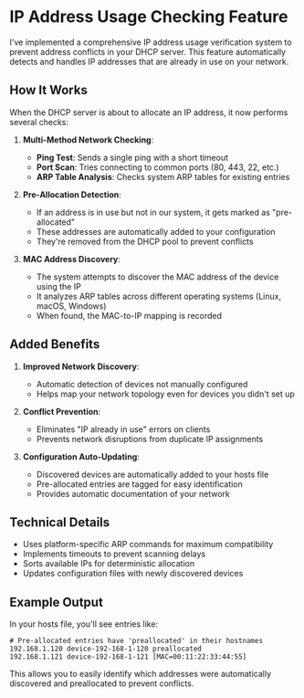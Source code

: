 # IP Address Usage Checking Feature

I've implemented a comprehensive IP address usage verification system to prevent address conflicts in your DHCP server. This feature automatically detects and handles IP addresses that are already in use on your network.

## How It Works

When the DHCP server is about to allocate an IP address, it now performs several checks:

1. **Multi-Method Network Checking**:
   - **Ping Test**: Sends a single ping with a short timeout
   - **Port Scan**: Tries connecting to common ports (80, 443, 22, etc.)
   - **ARP Table Analysis**: Checks system ARP tables for existing entries

2. **Pre-Allocation Detection**:
   - If an address is in use but not in our system, it gets marked as "pre-allocated"
   - These addresses are automatically added to your configuration
   - They're removed from the DHCP pool to prevent conflicts

3. **MAC Address Discovery**:
   - The system attempts to discover the MAC address of the device using the IP
   - It analyzes ARP tables across different operating systems (Linux, macOS, Windows)
   - When found, the MAC-to-IP mapping is recorded

## Added Benefits

1. **Improved Network Discovery**:
   - Automatic detection of devices not manually configured
   - Helps map your network topology even for devices you didn't set up

2. **Conflict Prevention**:
   - Eliminates "IP already in use" errors on clients
   - Prevents network disruptions from duplicate IP assignments

3. **Configuration Auto-Updating**:
   - Discovered devices are automatically added to your hosts file
   - Pre-allocated entries are tagged for easy identification
   - Provides automatic documentation of your network

## Technical Details

- Uses platform-specific ARP commands for maximum compatibility
- Implements timeouts to prevent scanning delays
- Sorts available IPs for deterministic allocation
- Updates configuration files with newly discovered devices

## Example Output

In your hosts file, you'll see entries like:

```
# Pre-allocated entries have 'preallocated' in their hostnames
192.168.1.120 device-192-168-1-120 preallocated
192.168.1.121 device-192-168-1-121 [MAC=00:11:22:33:44:55]
```

This allows you to easily identify which addresses were automatically discovered and preallocated to prevent conflicts.
